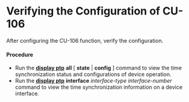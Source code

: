 Verifying the Configuration of CU-106
=====================================

After configuring the CU-106 function, verify the configuration.

#### Procedure

* Run the [**display ptp**](cmdqueryname=display+ptp) **all** [ **state** | **config** ] command to view the time synchronization
  status and configurations of device operation.
* Run the [**display ptp**](cmdqueryname=display+ptp) **interface** *interface-type* *interface-number* command
  to view the time synchronization information on a device interface.